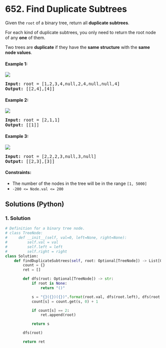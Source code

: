 # 652. Find Duplicate Subtrees
Given the `root` of a binary tree, return all **duplicate subtrees**.

For each kind of duplicate subtrees, you only need to return the root node of any **one** of them.

Two trees are **duplicate** if they have the **same structure** with the **same node values**.

#### Example 1:
![](https://assets.leetcode.com/uploads/2020/08/16/e1.jpg)
<pre>
<strong>Input:</strong> root = [1,2,3,4,null,2,4,null,null,4]
<strong>Output:</strong> [[2,4],[4]]
</pre>

#### Example 2:
![](https://assets.leetcode.com/uploads/2020/08/16/e2.jpg)
<pre>
<strong>Input:</strong> root = [2,1,1]
<strong>Output:</strong> [[1]]
</pre>

#### Example 3:
![](https://assets.leetcode.com/uploads/2020/08/16/e33.jpg)
<pre>
<strong>Input:</strong> root = [2,2,2,3,null,3,null]
<strong>Output:</strong> [[2,3],[3]]
</pre>

#### Constraints:
* The number of the nodes in the tree will be in the range `[1, 5000]`
* `-200 <= Node.val <= 200`

## Solutions (Python)

### 1. Solution
```Python
# Definition for a binary tree node.
# class TreeNode:
#     def __init__(self, val=0, left=None, right=None):
#         self.val = val
#         self.left = left
#         self.right = right
class Solution:
    def findDuplicateSubtrees(self, root: Optional[TreeNode]) -> List[Optional[TreeNode]]:
        count = {}
        ret = []

        def dfs(root: Optional[TreeNode]) -> str:
            if root is None:
                return "()"

            s = "{}({})({})".format(root.val, dfs(root.left), dfs(root.right))
            count[s] = count.get(s, 0) + 1

            if count[s] == 2:
                ret.append(root)

            return s

        dfs(root)

        return ret
```
